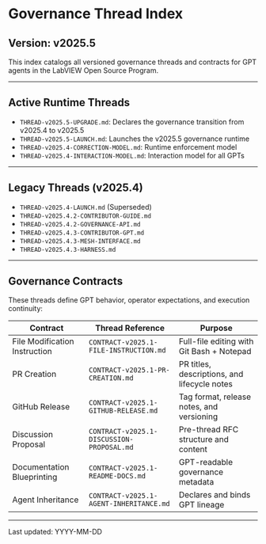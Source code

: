 # Governance Thread Index

## Version: v2025.5

This index catalogs all versioned governance threads and contracts for GPT agents in the LabVIEW Open Source Program.

---

## Active Runtime Threads

- `THREAD-v2025.5-UPGRADE.md`: Declares the governance transition from v2025.4 to v2025.5
- `THREAD-v2025.5-LAUNCH.md`: Launches the v2025.5 governance runtime
- `THREAD-v2025.4-CORRECTION-MODEL.md`: Runtime enforcement model
- `THREAD-v2025.4-INTERACTION-MODEL.md`: Interaction model for all GPTs

---

## Legacy Threads (v2025.4)

- `THREAD-v2025.4-LAUNCH.md` (Superseded)
- `THREAD-v2025.4.2-CONTRIBUTOR-GUIDE.md`
- `THREAD-v2025.4.2-GOVERNANCE-API.md`
- `THREAD-v2025.4.3-CONTRIBUTOR-GPT.md`
- `THREAD-v2025.4.3-MESH-INTERFACE.md`
- `THREAD-v2025.4.3-HARNESS.md`

---

## Governance Contracts

These threads define GPT behavior, operator expectations, and execution continuity:

| Contract                                | Thread Reference                          | Purpose                                     |
|-----------------------------------------|--------------------------------------------|---------------------------------------------|
| File Modification Instruction           | `CONTRACT-v2025.1-FILE-INSTRUCTION.md`     | Full-file editing with Git Bash + Notepad   |
| PR Creation                             | `CONTRACT-v2025.1-PR-CREATION.md`          | PR titles, descriptions, and lifecycle notes|
| GitHub Release                          | `CONTRACT-v2025.1-GITHUB-RELEASE.md`       | Tag format, release notes, and versioning   |
| Discussion Proposal                     | `CONTRACT-v2025.1-DISCUSSION-PROPOSAL.md`  | Pre-thread RFC structure and content        |
| Documentation Blueprinting              | `CONTRACT-v2025.1-README-DOCS.md`          | GPT-readable governance metadata            |
| Agent Inheritance                       | `CONTRACT-v2025.1-AGENT-INHERITANCE.md`    | Declares and binds GPT lineage              |

---

Last updated: YYYY-MM-DD

